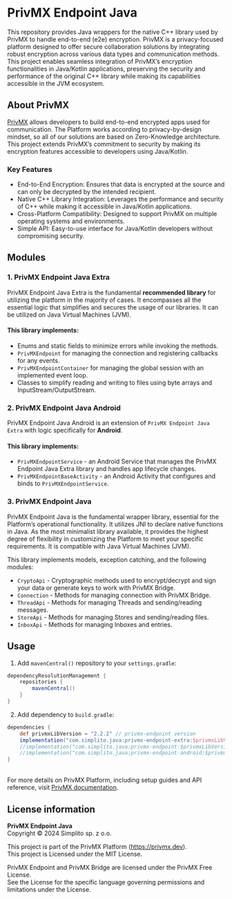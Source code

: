 # PrivMX Endpoint Java

This repository provides Java wrappers for the native C++ library used by PrivMX to handle
end-to-end (e2e) encryption. PrivMX is a privacy-focused platform designed to offer secure
collaboration solutions by integrating robust encryption across various data types and communication
methods. This project enables seamless integration of PrivMX’s encryption functionalities in
Java/Kotlin
applications, preserving the security and performance of the original C++ library while making its
capabilities accessible in the JVM ecosystem.

## About PrivMX

[PrivMX](https://privmx.dev) allows developers to build end-to-end encrypted apps used for
communication. The Platform works according to privacy-by-design mindset, so all of our solutions
are based on Zero-Knowledge architecture. This project extends PrivMX’s commitment to security by
making its encryption features accessible to developers using Java/Kotlin.

### Key Features

- End-to-End Encryption: Ensures that data is encrypted at the source and can only be decrypted by
  the intended recipient.
- Native C++ Library Integration: Leverages the performance and security of C++ while making it
  accessible in Java/Kotlin applications.
- Cross-Platform Compatibility: Designed to support PrivMX on multiple operating systems and
  environments.
- Simple API: Easy-to-use interface for Java/Kotlin developers without compromising security.

## Modules

### 1. PrivMX Endpoint Java Extra

PrivMX Endpoint Java Extra is the fundamental **recommended library** for utilizing the platform in
the majority of cases.
It encompasses all the essential logic that simplifies and secures the usage of our libraries.
It can be utilized on Java Virtual Machines (JVM).

#### This library implements:

- Enums and static fields to minimize errors while invoking the methods.
- `PrivMXEndpoint` for managing the connection and registering callbacks for any events.
- `PrivMXEndpointContainer` for managing the global session with an implemented event loop.
- Classes to simplify reading and writing to files using byte arrays and InputStream/OutputStream.

### 2. PrivMX Endpoint Java Android

PrivMX Endpoint Java Android is an extension of `PrivMX Endpoint Java Extra` with logic specifically
for **Android**.

#### This library implements:

- `PrivMXEndpointService` - an Android Service that manages the PrivMX Endpoint Java Extra library
  and handles app lifecycle changes.
- `PrivMXEndpointBaseActivity` - an Android Activity that configures and binds to
  `PrivMXEndpointService`.

### 3. PrivMX Endpoint Java

PrivMX Endpoint Java is the fundamental wrapper library, essential for the Platform’s operational
functionality. It utilizes JNI to declare native functions in Java.
As the most minimalist library available, it provides the highest degree of flexibility in
customizing the Platform to meet your specific requirements.
It is compatible with Java Virtual Machines (JVM).

This library implements models, exception catching, and the following modules:

- `CryptoApi` - Cryptographic methods used to encrypt/decrypt and sign your data or generate keys to
  work with PrivMX Bridge.
- `Connection` - Methods for managing connection with PrivMX Bridge.
- `ThreadApi` - Methods for managing Threads and sending/reading messages.
- `StoreApi` - Methods for managing Stores and sending/reading files.
- `InboxApi` - Methods for managing Inboxes and entries.

## Usage

1. Add `mavenCentral()` repository to your `settings.gradle`:

```groovy
dependencyResolutionManagement {
    repositories {
        mavenCentral()
    }
}
```

2. Add dependency to `build.gradle`:

```groovy
dependencies {
    def privmxLibVersion = "2.2.2" // privmx-endpoint version
    implementation("com.simplito.java:privmx-endpoint-extra:$privmxLibVersion")
    //implementation("com.simplito.java:privmx-endpoint:$privmxLibVersion")  //for base Java library 
    //implementation("com.simplito.java:privmx-endpoint-android:$privmxLibVersion") //for Android Java library 
}
```

\
For more details on PrivMX Platform, including setup guides and API reference,
visit [PrivMX documentation](https://docs.privmx.dev).

## License information

**PrivMX Endpoint Java**\
Copyright © 2024 Simplito sp. z o.o.

This project is part of the PrivMX Platform (https://privmx.dev). \
This project is Licensed under the MIT License.

PrivMX Endpoint and PrivMX Bridge are licensed under the PrivMX Free License.\
See the License for the specific language governing permissions and limitations under the License.
